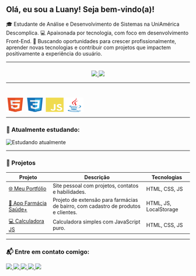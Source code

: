 ## Olá, eu sou a Luany! Seja bem-vindo(a)!

🎓 Estudante de Análise e Desenvolvimento de Sistemas na UniAmérica Descomplica.
💻 Apaixonada por tecnologia, com foco em desenvolvimento Front-End.
🚀 Buscando oportunidades para crescer profissionalmente, aprender novas tecnologias e contribuir com projetos que impactem positivamente a experiência do usuário.

---

### 

<div align="center">
  <a href="https://github.com/itsluany">
    <img height="180em" src="https://github-readme-stats.vercel.app/api?username=itsluany&show_icons=true&theme=dracula&include_all_commits=true&count_private=true"/> 
    <img height="180em" src="https://github-readme-stats.vercel.app/api/top-langs/?username=itsluany&layout=compact&langs_count=6&theme=dracula"/> 
  </a>
</div>

---

### 
<div style="display: inline_block"><br>
  <img align="center" alt="Luany-HTML" height="40" width="50" src="https://raw.githubusercontent.com/devicons/devicon/master/icons/html5/html5-original.svg">
  <img align="center" alt="Luany-CSS" height="40" width="50" src="https://raw.githubusercontent.com/devicons/devicon/master/icons/css3/css3-original.svg">
  <img align="center" alt="Luany-JS" height="40" width="50" src="https://raw.githubusercontent.com/devicons/devicon/master/icons/javascript/javascript-plain.svg">
  <img align="center" alt="Luany-Java" height="40" width="50" src="https://raw.githubusercontent.com/devicons/devicon/master/icons/java/java-original.svg">
</div>

---

### 🧠 Atualmente estudando:
![Estudando atualmente](https://img.shields.io/badge/Estudando-React%20|%20Git%20|%20Figma-blue?style=for-the-badge&logo=bookstack&logoColor=white)

---

### 🚀 Projetos

| Projeto | Descrição | Tecnologias |
|--------|-----------|-------------|
| [🌐 Meu Portfólio](https://github.com/itsluany/portfolio) | Site pessoal com projetos, contatos e habilidades. | HTML, CSS, JS |
| [📱 App Farmácia Saúde+](https://github.com/itsluany/farmacia-saude) | Projeto de extensão para farmácias de bairro, com cadastro de produtos e clientes. | HTML, JS, LocalStorage |
| [💻 Calculadora JS](https://github.com/itsluany/calculadora-js) | Calculadora simples com JavaScript puro. | HTML, CSS, JS |

---

### 📬 Entre em contato comigo:

<div>
  <a href="mailto:luanysferreira19@gmail.com" target="_blank">
    <img src="https://img.shields.io/badge/-Gmail-%23333?style=for-the-badge&logo=gmail&logoColor=white">
  </a>
  <a href="https://www.linkedin.com/in/itsluany" target="_blank">
    <img src="https://img.shields.io/badge/-LinkedIn-%230077B5?style=for-the-badge&logo=linkedin&logoColor=white">
  </a>
  <a href="https://discord.com/users/lululi" target="_blank">
    <img src="https://img.shields.io/badge/-Discord-%235865F2?style=for-the-badge&logo=discord&logoColor=white">
  </a>
  <a href="https://instagram.com/itsluany" target="_blank">
    <img src="https://img.shields.io/badge/-Instagram-%23E4405F?style=for-the-badge&logo=instagram&logoColor=white">
  </a>
  <a href="https://x.com/itsluaany" target="_blank">
    <img src="https://img.shields.io/badge/-X-%23121011?style=for-the-badge&logo=twitter&logoColor=white">
  </a>    
</div>
